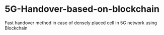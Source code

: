 # 5G-Handover-based-on-blockchain
 Fast handover method in case of densely placed cell in 5G network using Blockchain
